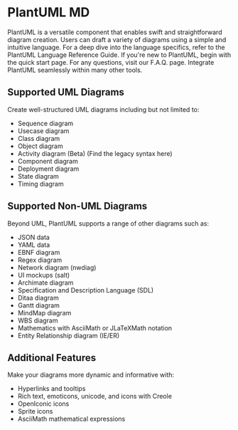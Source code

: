 # PlantUML MD

PlantUML is a versatile component that enables swift and straightforward diagram creation. Users can draft a variety of diagrams using a simple and intuitive language. For a deep dive into the language specifics, refer to the PlantUML Language Reference Guide.
If you're new to PlantUML, begin with the quick start page. For any questions, visit our F.A.Q. page. Integrate PlantUML seamlessly within many other tools.

## Supported UML Diagrams
Create well-structured UML diagrams including but not limited to:

* Sequence diagram
* Usecase diagram
* Class diagram
* Object diagram
* Activity diagram (Beta) (Find the legacy syntax here)
* Component diagram
* Deployment diagram
* State diagram
* Timing diagram

## Supported Non-UML Diagrams
Beyond UML, PlantUML supports a range of other diagrams such as:

* JSON data
* YAML data
* EBNF diagram
* Regex diagram
* Network diagram (nwdiag)
* UI mockups (salt)
* Archimate diagram
* Specification and Description Language (SDL)
* Ditaa diagram
* Gantt diagram
* MindMap diagram
* WBS diagram
* Mathematics with AsciiMath or JLaTeXMath notation
* Entity Relationship diagram (IE/ER)

## Additional Features

Make your diagrams more dynamic and informative with:
* Hyperlinks and tooltips
* Rich text, emoticons, unicode, and icons with Creole
* OpenIconic icons
* Sprite icons
* AsciiMath mathematical expressions
